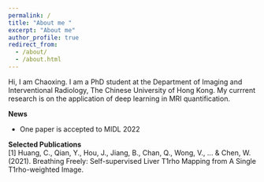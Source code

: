 ```yaml
---
permalink: /
title: "About me "
excerpt: "About me"
author_profile: true
redirect_from: 
  - /about/
  - /about.html
---
```


Hi, I am Chaoxing. I am a PhD student at the  Department of Imaging and Interventional Radiology, The Chinese University of Hong Kong. My currrent research is on the application of deep learning in MRI quantification.    

    
      
        
          
            
            
  
 **News**  
   * One paper is accepted to MIDL 2022  
  
  
 **Selected Publications**  
 [1] Huang, C., Qian, Y., Hou, J., Jiang, B., Chan, Q., Wong, V., ... & Chen, W. (2021). Breathing Freely: Self-supervised Liver T1rho Mapping from A Single T1rho-weighted Image.  
